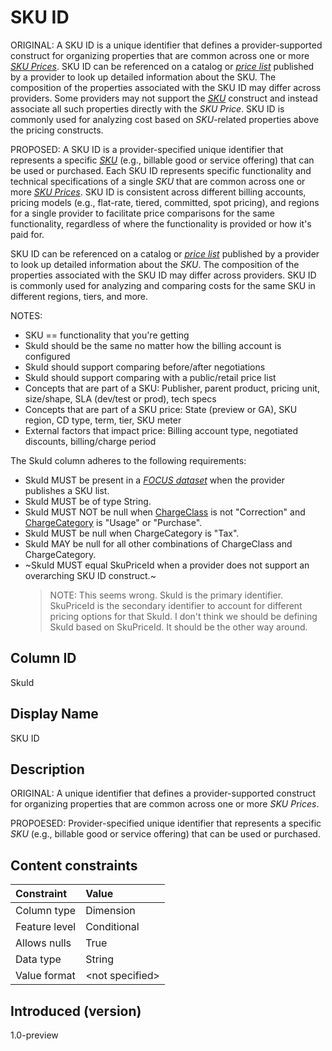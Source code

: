 # SKU ID

ORIGINAL:
A SKU ID is a unique identifier that defines a provider-supported construct for organizing properties that are common across one or more [*SKU Prices*](#glossary:sku-price). SKU ID can be referenced on a catalog or [*price list*](#glossary:price-list) published by a provider to look up detailed information about the SKU. The composition of the properties associated with the SKU ID may differ across providers. Some providers may not support the [*SKU*](#glossary:sku) construct and instead associate all such properties directly with the *SKU Price*. SKU ID is commonly used for analyzing cost based on *SKU*-related properties above the pricing constructs.

PROPOSED:
A SKU ID is a provider-specified unique identifier that represents a specific [*SKU*](#glossary:sku) (e.g., billable good or service offering) that can be used or purchased. Each SKU ID represents specific functionality and technical specifications of a single *SKU* that are common across one or more [*SKU Prices*](#glossary:sku-price). SKU ID is consistent across different billing accounts, pricing models (e.g., flat-rate, tiered, committed, spot pricing), and regions for a single provider to facilitate price comparisons for the same functionality, regardless of where the functionality is provided or how it's paid for.

SKU ID can be referenced on a catalog or [*price list*](#glossary:price-list) published by a provider to look up detailed information about the *SKU*. The composition of the properties associated with the SKU ID may differ across providers. SKU ID is commonly used for analyzing and comparing costs for the same SKU in different regions, tiers, and more.

NOTES:
- SKU == functionality that you're getting
- SkuId should be the same no matter how the billing account is configured
- SkuId should support comparing before/after negotiations
- SkuId should support comparing with a public/retail price list
- Concepts that are part of a SKU: Publisher, parent product, pricing unit, size/shape, SLA (dev/test or prod), tech specs
- Concepts that are part of a SKU price: State (preview or GA), SKU region, CD type, term, tier, SKU meter
- External factors that impact price: Billing account type, negotiated discounts, billing/charge period

The SkuId column adheres to the following requirements:

* SkuId MUST be present in a [*FOCUS dataset*](#glossary:FOCUS-dataset) when the provider publishes a SKU list.
* SkuId MUST be of type String.
* SkuId MUST NOT be null when [ChargeClass](#chargeclass) is not "Correction" and [ChargeCategory](#chargecategory) is "Usage" or "Purchase".
* SkuId MUST be null when ChargeCategory is "Tax".
* SkuId MAY be null for all other combinations of ChargeClass and ChargeCategory.
* ~SkuId MUST equal SkuPriceId when a provider does not support an overarching SKU ID construct.~
  > NOTE: This seems wrong. SkuId is the primary identifier. SkuPriceId is the secondary identifier to account for different pricing options for that SkuId. I don't think we should be defining SkuId based on SkuPriceId. It should be the other way around.

## Column ID

SkuId

## Display Name

SKU ID

## Description

ORIGINAL:
A unique identifier that defines a provider-supported construct for organizing properties that are common across one or more *SKU Prices*.

PROPOESED:
Provider-specified unique identifier that represents a specific *SKU* (e.g., billable good or service offering) that can be used or purchased.

## Content constraints

| Constraint      | Value            |
| :-------------- | :--------------- |
| Column type     | Dimension        |
| Feature level   | Conditional      |
| Allows nulls    | True             |
| Data type       | String           |
| Value format    | \<not specified> |

## Introduced (version)

1.0-preview
